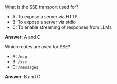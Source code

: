 What is the SSE transport used for?

- A: To expose a server via HTTP
- B: To expose a server via stdio
- C: To enable streaming of responses from LLMs

**Answer**: A and C

Which routes are used for SSE?

- A: `/mcp`
- B: `/sse`
- C: `/messages`

**Answer**: B and C